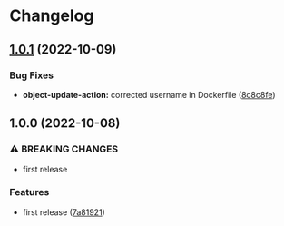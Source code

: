 # Changelog

## [1.0.1](https://github.com/ptonini/docker-images/compare/object-update-action-v1.0.0...object-update-action-v1.0.1) (2022-10-09)


### Bug Fixes

* **object-update-action:** corrected username in Dockerfile ([8c8c8fe](https://github.com/ptonini/docker-images/commit/8c8c8fe2c9ccbe14f4e4bdd90d726505ef5b47a7))

## 1.0.0 (2022-10-08)


### ⚠ BREAKING CHANGES

* first release

### Features

* first release ([7a81921](https://github.com/ptonini/docker-images/commit/7a81921f0d0a8e7d3bae65d995dad3ff076ce1f9))
